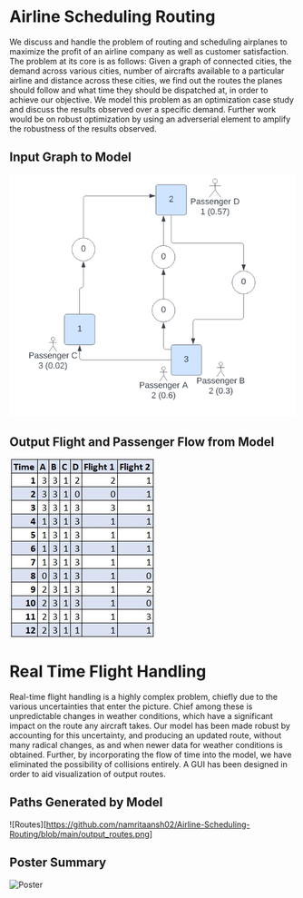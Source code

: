 # Airline Scheduling Routing
We discuss and handle the problem of routing and scheduling airplanes to maximize the profit of an airline company as well as customer satisfaction. The problem at its core is as follows: Given a graph of connected cities, the demand across various cities, number of aircrafts available to a particular airline and distance across these cities, we find out the routes the planes should follow and what time they should be dispatched at, in order to achieve our objective. We model this problem as an optimization case study and discuss the results observed over a specific demand. Further work would be on robust optimization by using an adverserial element to amplify the robustness of the results observed.
 
## Input Graph to Model
![Input Graph Image](https://github.com/namritaansh02/Airline-Scheduling-Routing/blob/main/input%20graph.png)

## Output Flight and Passenger Flow from Model 
![Results Image](https://github.com/namritaansh02/Airline-Scheduling-Routing/blob/main/results.jpg)

# Real Time Flight Handling
Real-time flight handling is a highly complex problem, chiefly due to the various uncertainties that enter the picture. Chief among these is unpredictable changes in weather conditions, which have a significant impact on the route any aircraft takes. Our model has been made robust by accounting for this uncertainty, and producing an updated route, without many radical changes, as and when newer data for weather conditions is obtained. Further, by incorporating the flow of time into the model, we have eliminated the possibility of collisions entirely. A GUI has been designed in order to aid visualization of output routes.

## Paths Generated by Model
![Routes][https://github.com/namritaansh02/Airline-Scheduling-Routing/blob/main/output_routes.png]

## Poster Summary
![Poster](https://github.com/namritaansh02/Airline-Scheduling-Routing/blob/main/IEOR%20Poster.jpg)
